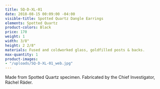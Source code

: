 ```yaml
---
title: SQ-D-XL-01
date: 2018-08-15 00:09:00 -04:00
visible-title: Spotted Quartz Dangle Earrings
elements: Spotted Quartz
product-colors: Black
price: 170
weight: 1
width: 3/8"
height: 2 2/8"
materials: Fused and coldworked glass, goldfilled posts & backs.
max-quantity: 1
product-images:
- "/uploads/SQ-D-XL-01_web.jpg"
---
```


Made from Spotted Quartz specimen. Fabricated by the Chief Investigator, Ráchel Räder.